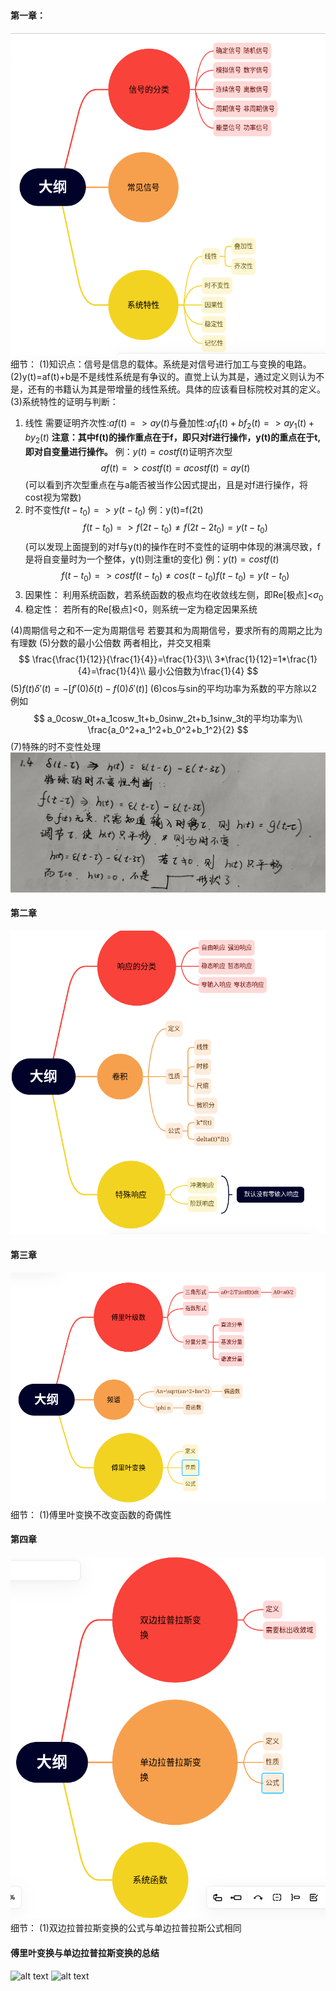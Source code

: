 #### 第一章：
![alt text](<图片/截图 2025-05-08 22-08-48.png>)
细节：
(1)知识点：信号是信息的载体。系统是对信号进行加工与变换的电路。
(2)y(t)=af(t)+b是不是线性系统是有争议的。直觉上认为其是，通过定义则认为不是，还有的书籍认为其是带增量的线性系统。具体的应该看目标院校对其的定义。
(3)系统特性的证明与判断：
1. 线性
    需要证明齐次性:$af(t)=>ay(t)$与叠加性:$af_1(t)+bf_2(t)=>ay_1(t)+by_2(t)$
    <b>注意：其中f(t)的操作重点在于f，即只对f进行操作，y(t)的重点在于t,即对自变量进行操作。</b>
例：$y(t)=costf(t)$证明齐次型
$$
af(t)=>costf(t)=acostf(t)=ay(t)
$$
(可以看到齐次型重点在与a能否被当作公因式提出，且是对f进行操作，将cost视为常数)
2. 时不变性$f(t-t_0)=>y(t-t_0)$
例：y(t)=f(2t)
$$
f(t-t_0)=>f(2t-t_0)\neq f(2t-2t_0)=y(t-t_0)
$$
(可以发现上面提到的对f与y(t)的操作在时不变性的证明中体现的淋漓尽致，f是将自变量时为一个整体，y(t)则注重t的变化)
例：$y(t)=costf(t)$
$$
f(t-t_0)=>costf(t-t_0)\neq cos(t-t_0)f(t-t_0)=y(t-t_0)
$$
3. 因果性：
利用系统函数，若系统函数的极点均在收敛线左侧，即Re[极点]<$\sigma _0$
4. 稳定性：
若所有的Re[极点]<0，则系统一定为稳定因果系统

(4)周期信号之和不一定为周期信号
若要其和为周期信号，要求所有的周期之比为有理数
(5)分数的最小公倍数
两者相比，并交叉相乘
$$
\frac{\frac{1}{12}}{\frac{1}{4}}=\frac{1}{3}\\
3*\frac{1}{12}=1*\frac{1}{4}=\frac{1}{4}\\
最小公倍数为\frac{1}{4}
$$
(5)$f(t)\delta'(t)=-[f'(0)\delta(t)-f(0)\delta'(t)]$
(6)cos与sin的平均功率为系数的平方除以2
例如
$$
a_0cosw_0t+a_1cosw_1t+b_0sinw_2t+b_1sinw_3t的平均功率为\\
\frac{a_0^2+a_1^2+b_0^2+b_1^2}{2}
$$
(7)特殊的时不变性处理
![alt text](图片/IMG_20250511_152344.jpg)
#### 第二章
![alt text](<图片/截图 2025-05-11 15-06-07.png>)

#### 第三章
![alt text](<图片/截图 2025-05-11 15-15-27.png>)
细节：
(1)傅里叶变换不改变函数的奇偶性

#### 第四章
![alt text](<图片/截图 2025-05-11 15-18-52.png>)
细节：
(1)双边拉普拉斯变换的公式与单边拉普拉斯公式相同

#### 傅里叶变换与单边拉普拉斯变换的总结
![alt text](图片/IMG_20250511_152115.jpg)
![alt text](图片/IMG_20250511_152115.jpg)